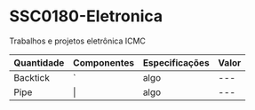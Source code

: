 # SSC0180-Eletronica
Trabalhos e projetos eletrônica ICMC

| Quantidade     | Componentes | Especificações | Valor |
| ---      | ---       | ---      | ---     |
| Backtick | `         | algo     | ---     |
| Pipe     | \|        | algo     | ---     |
